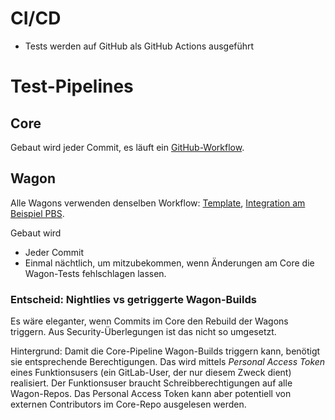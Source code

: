 # CI/CD

* Tests werden auf GitHub als GitHub Actions ausgeführt

# Test-Pipelines

## Core

Gebaut wird jeder Commit, es läuft ein [GitHub-Workflow](https://github.com/hitobito/hitobito/blob/master/.github/workflows/tests.yml).

## Wagon

Alle Wagons verwenden denselben Workflow: [Template](https://github.com/hitobito/hitobito/blob/master/.github/workflows/wagon-tests.yml), [Integration am Beispiel PBS](https://github.com/hitobito/hitobito_pbs/blob/master/.github/workflows/tests.yml).

Gebaut wird

* Jeder Commit
* Einmal nächtlich, um mitzubekommen, wenn Änderungen am Core die Wagon-Tests fehlschlagen lassen.

### Entscheid: Nightlies vs getriggerte Wagon-Builds

Es wäre eleganter, wenn Commits im Core den Rebuild der Wagons triggern. Aus Security-Überlegungen ist das nicht so umgesetzt.

Hintergrund: Damit die Core-Pipeline Wagon-Builds triggern kann, benötigt sie entsprechende Berechtigungen. Das wird mittels _Personal Access Token_ eines Funktionsusers (ein GitLab-User, der nur diesem Zweck dient) realisiert. Der Funktionsuser braucht Schreibberechtigungen auf alle Wagon-Repos. Das Personal Access Token kann aber potentiell von externen Contributors im Core-Repo ausgelesen werden.
